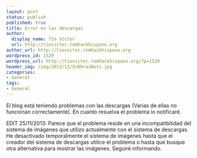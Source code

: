 ```yaml
---
layout: post
status: publish
published: true
title: Error en las descargas
author:
  display_name: Tío Víctor
  url: http://tiovictor.romhackhispano.org
author_url: http://tiovictor.romhackhispano.org
wordpress_id: 1529
wordpress_url: http://tiovictor.romhackhispano.org/?p=1529
header_img: /img/2013/11/EnObrasNoti.jpg
categories:
- General
tags:
- General
---
```

El blog está teniendo problemas con las descargas (Varias de ellas no funcionan 
correctamente). En cuanto resuelva el problema lo notificaré.

EDIT 25/11/2013: Parece que el problema reside en una incompatibilidad del sistema 
de imágenes que utilizo actualmente con el sistema de descargas. He desactivado 
temporalmente el sistema de imágenes hasta que el creador del sistema de descargas 
utilice el problema o hasta que busque otra alternativa para mostrar las imágenes. 
Seguiré informando.
